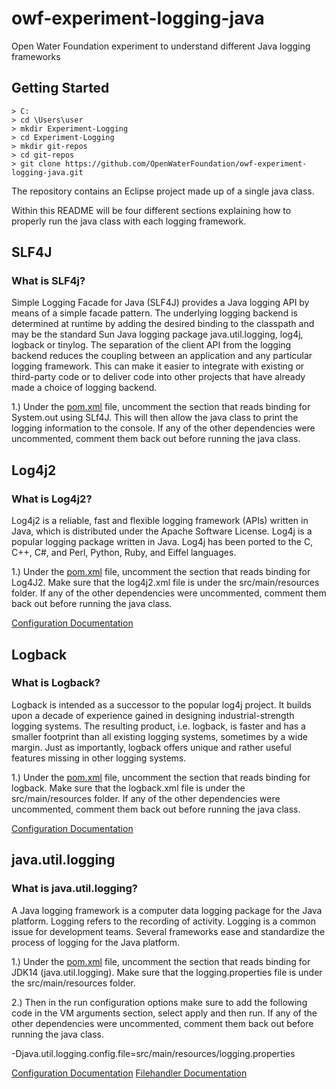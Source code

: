 # owf-experiment-logging-java
Open Water Foundation experiment to understand different Java logging frameworks

## Getting Started

```
> C:
> cd \Users\user
> mkdir Experiment-Logging
> cd Experiment-Logging
> mkdir git-repos
> cd git-repos
> git clone https://github.com/OpenWaterFoundation/owf-experiment-logging-java.git
```

The repository contains an Eclipse project made up of a single java class.

Within this README will be four different sections explaining how to properly run the java class with each logging framework.

## SLF4J

### What is SLF4j?
Simple Logging Facade for Java (SLF4J) provides a Java logging API by means of a simple facade pattern. The underlying logging backend is determined at runtime by adding the desired binding to the classpath and may be the standard Sun Java logging package java.util.logging, log4j, logback or tinylog. The separation of the client API from the logging backend reduces the coupling between an application and any particular logging framework. This can make it easier to integrate with existing or third-party code or to deliver code into other projects that have already made a choice of logging backend.

1.) Under the [pom.xml](https://github.com/OpenWaterFoundation/owf-experiment-logging-java/blob/master/SLF4J-Logging/pom.xml) file, uncomment the section that reads binding for System.out using SLf4J. This will then allow the java class to print the logging information to the console. If any of the other dependencies were uncommented, comment them back out before running the java class.

## Log4j2
### What is Log4j2?
Log4j2 is a reliable, fast and flexible logging framework (APIs) written in Java, which is distributed under the Apache Software License. Log4j is a popular logging package written in Java. Log4j has been ported to the C, C++, C#, and Perl, Python, Ruby, and Eiffel languages.

1.) Under the [pom.xml](https://github.com/OpenWaterFoundation/owf-experiment-logging-java/blob/master/SLF4J-Logging/pom.xml) file, uncomment the section that reads binding for Log4J2. Make sure that the log4j2.xml file is under the src/main/resources folder. If any of the other dependencies were uncommented, comment them back out before running the java class.

[Configuration Documentation](https://logging.apache.org/log4j/2.0/manual/configuration.html)

## Logback
### What is Logback?
Logback is intended as a successor to the popular log4j project. It builds upon a decade of experience gained in designing industrial-strength logging systems. The resulting product, i.e. logback, is faster and has a smaller footprint than all existing logging systems, sometimes by a wide margin. Just as importantly, logback offers unique and rather useful features missing in other logging systems.

1.) Under the [pom.xml](https://github.com/OpenWaterFoundation/owf-experiment-logging-java/blob/master/SLF4J-Logging/pom.xml) file, uncomment the section that reads binding for logback. Make sure that the logback.xml file is under the src/main/resources folder. If any of the other dependencies were uncommented, comment them back out before running the java class.

[Configuration Documentation](https://logback.qos.ch/manual/configuration.html)

## java.util.logging
### What is java.util.logging?
A Java logging framework is a computer data logging package for the Java platform. Logging refers to the recording of activity. Logging is a common issue for development teams. Several frameworks ease and standardize the process of logging for the Java platform.

1.) Under the [pom.xml](https://github.com/OpenWaterFoundation/owf-experiment-logging-java/blob/master/SLF4J-Logging/pom.xml) file, uncomment the section that reads binding for JDK14 (java.util.logging). Make sure that the logging.properties file is under the src/main/resources folder.

2.) Then in the run configuration options make sure to add the following code in the VM arguments section, select apply and then run. If any of the other dependencies were uncommented, comment them back out before running the java class.

-Djava.util.logging.config.file=src/main/resources/logging.properties

[Configuration Documentation](http://tutorials.jenkov.com/java-logging/configuration.html)
[Filehandler Documentation](https://docs.oracle.com/javase/7/docs/api/java/util/logging/FileHandler.html)
